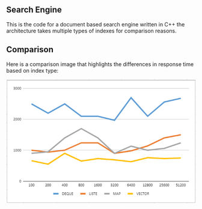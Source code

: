 
## Search Engine

This is the code for a document based search engine written in C++ the architecture takes multiple types of indexes for comparison reasons.

## Comparison

Here is a comparison image that highlights the differences in response time based on index type:

![Comparison Image](compare.png)
